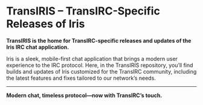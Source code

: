 # TransIRIS – TransIRC-Specific Releases of Iris

**TransIRIS is the home for TransIRC-specific releases and updates of the Iris IRC chat application.**

Iris is a sleek, mobile-first chat application that brings a modern user experience to the IRC protocol. Here, in the TransIRIS repository, you’ll find builds and updates of Iris customized for the TransIRC community, including the latest features and fixes tailored to our network’s needs.

---

**Modern chat, timeless protocol—now with TransIRC’s touch.**
